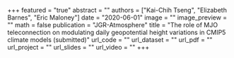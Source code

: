 +++
featured = "true"
abstract = ""
authors = ["Kai-Chih Tseng", "Elizabeth Barnes", "Eric Maloney"]
date = "2020-06-01"
image = ""
image_preview = ""
math = false
publication = "JGR-Atmosphere"
title = "The role of MJO teleconnection on modulating daily geopotential height variations in CMIP5 climate models (submitted)"
url_code = ""
url_dataset = ""
url_pdf = ""
url_project = ""
url_slides = ""
url_video = ""
+++
